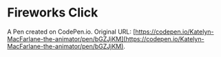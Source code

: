 # Fireworks Click

A Pen created on CodePen.io. Original URL: [https://codepen.io/Katelyn-MacFarlane-the-animator/pen/bGZJjKM](https://codepen.io/Katelyn-MacFarlane-the-animator/pen/bGZJjKM).

